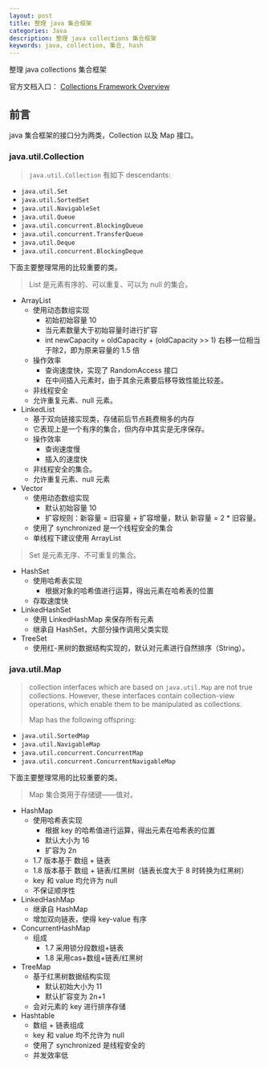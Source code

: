 ```yaml
---
layout: post
title: 整理 java 集合框架
categories: Java
description: 整理 java collections 集合框架
keywords: java, collection, 集合, hash
---
```


整理 java collections 集合框架

官方文档入口： [Collections Framework Overview](https://docs.oracle.com/javase/8/docs/technotes/guides/collections/overview.html)

## 前言

java 集合框架的接口分为两类，Collection 以及 Map 接口。

### java.util.Collection

> `java.util.Collection` 有如下 descendants:

- `java.util.Set`
- `java.util.SortedSet`
- `java.util.NavigableSet`
- `java.util.Queue`
- `java.util.concurrent.BlockingQueue`
- `java.util.concurrent.TransferQueue`
- `java.util.Deque`
- `java.util.concurrent.BlockingDeque`

下面主要整理常用的比较重要的类。

> List 是元素有序的、可以重复、可以为 null 的集合。

- ArrayList
  - 使用动态数组实现
    - 初始初始容量 10
    - 当元素数量大于初始容量时进行扩容
    - int newCapacity = oldCapacity + (oldCapacity >> 1) 右移一位相当于除2，即为原来容量的 1.5 倍
  - 操作效率
    - 查询速度快，实现了 RandomAccess 接口
    - 在中间插入元素时，由于其余元素要后移导致性能比较差。
  - 非线程安全
  - 允许重复元素、null 元素。
- LinkedList
  - 基于双向链接实现类，存储前后节点耗费稍多的内存
  - 它表现上是一个有序的集合，但内存中其实是无序保存。
  - 操作效率
    - 查询速度慢
    - 插入的速度快
  - 非线程安全的集合。
  - 允许重复元素、null 元素
- Vector
  - 使用动态数组实现
    - 默认初始容量 10
    - 扩容规则：新容量 = 旧容量 + 扩容增量，默认 新容量 = 2 * 旧容量。
  - 使用了 synchronized 是一个线程安全的集合
  - 单线程下建议使用 ArrayList

>  Set 是元素无序、不可重复的集合。

- HashSet
  - 使用哈希表实现
    - 根据对象的哈希值进行运算，得出元素在哈希表的位置
  - 存取速度快
- LinkedHashSet
  - 使用 LinkedHashMap 来保存所有元素
  - 继承自 HashSet，大部分操作调用父类实现
- TreeSet
  - 使用红-黑树的数据结构实现的，默认对元素进行自然排序（String）。

### java.util.Map

> collection interfaces which are based on `java.util.Map` are not true collections. However, these interfaces contain collection-view operations, which enable them to be manipulated as collections.
>
> Map has the following offspring:

- `java.util.SortedMap`
- `java.util.NavigableMap`
- `java.util.concurrent.ConcurrentMap`
- `java.util.concurrent.ConcurrentNavigableMap`

下面主要整理常用的比较重要的类。

> Map 集合类用于存储键——值对。

- HashMap
  - 使用哈希表实现
    - 根据 key 的哈希值进行运算，得出元素在哈希表的位置
    - 默认大小为 16
    - 扩容为 2n
  - 1.7 版本基于 数组 + 链表
  - 1.8 版本基于 数组 + 链表/红黑树（链表长度大于 8 时转换为红黑树）
  - key 和 value 均允许为 null
  - 不保证顺序性
- LinkedHashMap
  - 继承自 HashMap
  - 增加双向链表，使得 key-value 有序
- ConcurrentHashMap
  - 组成
    - 1.7 采用锁分段数组+链表
    - 1.8 采用cas+数组+链表/红黑树
- TreeMap
  - 基于红黑树数据结构实现
    - 默认初始大小为 11
    - 默认扩容变为 2n+1
  - 会对元素的 key 进行排序存储
- Hashtable
  - 数组 + 链表组成
  - key 和 value 均不允许为 null
  - 使用了 synchronized 是线程安全的
  - 并发效率低
